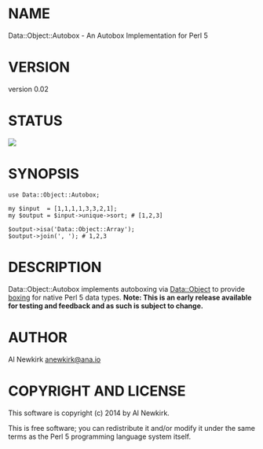 # NAME

Data::Object::Autobox - An Autobox Implementation for Perl 5

# VERSION

version 0.02

# STATUS

<a href="https://travis-ci.org/alnewkirk/Data-Object-Autobox"><img src="https://travis-ci.org/alnewkirk/Data-Object-Autobox.svg?branch=master"></a>

# SYNOPSIS

    use Data::Object::Autobox;

    my $input  = [1,1,1,1,3,3,2,1];
    my $output = $input->unique->sort; # [1,2,3]

    $output->isa('Data::Object::Array');
    $output->join(', '); # 1,2,3

# DESCRIPTION

Data::Object::Autobox implements autoboxing via [Data::Object](http://search.cpan.org/perldoc?Data::Object) to provide
[boxing](http://en.wikipedia.org/wiki/Object\_type\_(object-oriented\_programming))
for native Perl 5 data types. __Note: This is an early release available for
testing and feedback and as such is subject to change.__

# AUTHOR

Al Newkirk <anewkirk@ana.io>

# COPYRIGHT AND LICENSE

This software is copyright (c) 2014 by Al Newkirk.

This is free software; you can redistribute it and/or modify it under
the same terms as the Perl 5 programming language system itself.
